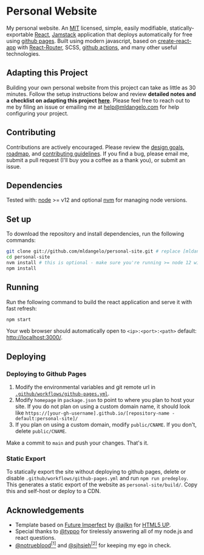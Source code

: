 # Personal Website



My personal website. An [MIT](https://github.com/mldangelo/personal-site/blob/main/LICENSE) licensed, simple, easily modifiable, statically-exportable [React](https://reactjs.org/), [Jamstack](https://jamstack.org/) application that deploys automatically for free using [github pages](https://pages.github.com/). Built using modern javascript, based on [create-react-app](https://github.com/facebook/create-react-app) with [React-Router](https://reactrouter.com/), SCSS, [github actions](https://github.com/features/actions), and many other useful technologies.

## Adapting this Project

Building your own personal website from this project can take as little as 30 minutes. Follow the setup instructions below and review **detailed notes and a checklist on adapting this project [here](./docs/adapting-guide.md)**. Please feel free to reach out to me by filing an issue or emailing me at [help@mldangelo.com](mailto:help@mldangelo.com) for help configuring your project.

## Contributing

Contributions are actively encouraged. Please review the [design goals](./docs/design-goals.md), [roadmap](./docs/roadmap.md), and [contributing guidelines](./docs/contributing.md). If you find a bug, please email me, submit a pull request (I'll buy you a coffee as a thank you), or submit an issue.

## Dependencies

Tested with: [node](https://nodejs.org/) >= v12 and optional [nvm](https://github.com/nvm-sh/nvm#installing-and-updating) for managing node versions.

## Set up

To download the repository and install dependencies, run the following commands:

```bash
git clone git://github.com/mldangelo/personal-site.git # replace [mldangelo] with your github username if you fork first.
cd personal-site
nvm install # this is optional - make sure you're running >= node 12 with `node --version`
npm install
```

## Running

Run the following command to build the react application and serve it with fast refresh:

```bash
npm start
```

Your web browser should automatically open to `<ip>:<port>:<path>` default: [http://localhost:3000/](http://localhost:3000/).

## Deploying

### Deploying to Github Pages

1. Modify the environmental variables and git remote url in [`.github/workflows/github-pages.yml`](.github/workflows/github-pages.yml).
2. Modify `homepage` in `package.json` to point to where you plan to host your site. If you do not plan on using a custom domain name, it should look like `https://[your-gh-username].github.io/[repository-name - default:personal-site]/`
3. If you plan on using a custom domain, modify `public/CNAME`. If you don't, delete `public/CNAME`.

Make a commit to `main` and push your changes. That's it.

### Static Export

To statically export the site without deploying to github pages, delete or disable `.github/workflows/github-pages.yml` and run `npm run predeploy`. This generates a static export of the website as `personal-site/build/`. Copy this and self-host or deploy to a CDN.

## Acknowledgements

* Template based on [Future Imperfect](https://html5up.net/future-imperfect) by [@ajlkn](https://github.com/ajlkn) for [HTML5 UP](html5up.net).
* Special thanks to [@typpo](https://github.com/typpo) for tirelessly answering all of my node.js and react questions.
* [@notrueblood](https://github.com/notrueblood)[<sup>[1]</sup>](https://github.com/mldangelo/personal-site/pull/218) and [@sjhsieh](https://github.com/sjhsieh)[<sup>[2]</sup>](https://github.com/mldangelo/personal-site/issues/168) for keeping my ego in check.
